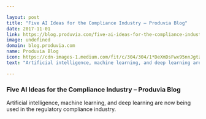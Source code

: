 ```yaml
---

layout: post
title: "Five AI Ideas for the Compliance Industry – Produvia Blog"
date: 2017-11-01
link: https://blog.produvia.com/five-ai-ideas-for-the-compliance-industry-bf27de097106?source=rss------machine_learning-5
image: undefined
domain: blog.produvia.com
name: Produvia Blog
icon: https://cdn-images-1.medium.com/fit/c/304/304/1*DeXmDsFwx95nnJgtzfrM6w.jpeg
text: "Artificial intelligence, machine learning, and deep learning are now being used in the regulatory compliance industry."

---
```


### Five AI Ideas for the Compliance Industry – Produvia Blog

Artificial intelligence, machine learning, and deep learning are now being used in the regulatory compliance industry.